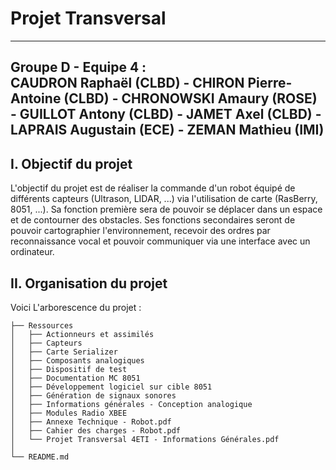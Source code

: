 # Projet Transversal
---
Groupe D - Equipe 4 :   
CAUDRON Raphaël (CLBD) - CHIRON Pierre-Antoine (CLBD) - CHRONOWSKI Amaury (ROSE) - GUILLOT Antony (CLBD) - JAMET Axel (CLBD) - LAPRAIS Augustain (ECE) - ZEMAN Mathieu (IMI)  
---
## I. Objectif du projet
L'objectif du projet est de réaliser la commande d'un robot équipé de différents capteurs (Ultrason, LIDAR, ...) via l'utilisation de carte (RasBerry, 8051, ...).
Sa fonction première sera de pouvoir se déplacer dans un espace et de contourner des obstacles. Ses fonctions secondaires seront de pouvoir cartographier l'environnement, recevoir des ordres par reconnaissance vocal et pouvoir communiquer via une interface avec un ordinateur.
## II. Organisation du projet
Voici L'arborescence du projet :
```
├── Ressources
│   ├── Actionneurs et assimilés
│   ├── Capteurs
│   ├── Carte Serializer
│   ├── Composants analogiques
│   ├── Dispositif de test
│   ├── Documentation MC 8051
│   ├── Développement logiciel sur cible 8051
│   ├── Génération de signaux sonores
│   ├── Informations générales - Conception analogique
│   ├── Modules Radio XBEE
│   ├── Annexe Technique - Robot.pdf
│   ├── Cahier des charges - Robot.pdf
│   └── Projet Transversal 4ETI - Informations Générales.pdf
│
└── README.md
```

